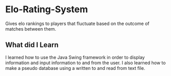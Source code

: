 # Elo-Rating-System
Gives elo rankings to players that fluctuate based on the outcome of matches between them.

## What did I Learn
I learned how to use the Java Swing framework in order to display information and input information to and from the user.
I also learned how to make a pseudo database using a written to and read from text file.
